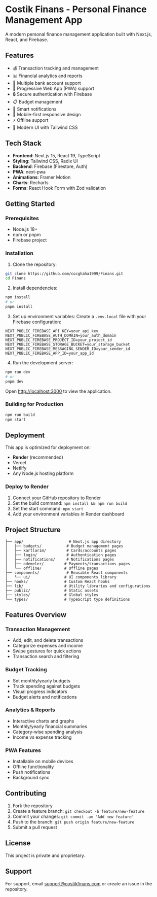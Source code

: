 # Costik Finans - Personal Finance Management App

A modern personal finance management application built with Next.js, React, and Firebase.

## Features

- 💰 Transaction tracking and management
- 📊 Financial analytics and reports
- 🏦 Multiple bank account support
- 📱 Progressive Web App (PWA) support
- 🔒 Secure authentication with Firebase
- 📋 Budget management
- 🔔 Smart notifications
- 📱 Mobile-first responsive design
- ⚡ Offline support
- 🎨 Modern UI with Tailwind CSS

## Tech Stack

- **Frontend**: Next.js 15, React 19, TypeScript
- **Styling**: Tailwind CSS, Radix UI
- **Backend**: Firebase (Firestore, Auth)
- **PWA**: next-pwa
- **Animations**: Framer Motion
- **Charts**: Recharts
- **Forms**: React Hook Form with Zod validation

## Getting Started

### Prerequisites

- Node.js 18+ 
- npm or pnpm
- Firebase project

### Installation

1. Clone the repository:
```bash
git clone https://github.com/cocghaha1999/Finans.git
cd Finans
```

2. Install dependencies:
```bash
npm install
# or
pnpm install
```

3. Set up environment variables:
Create a `.env.local` file with your Firebase configuration:
```env
NEXT_PUBLIC_FIREBASE_API_KEY=your_api_key
NEXT_PUBLIC_FIREBASE_AUTH_DOMAIN=your_auth_domain
NEXT_PUBLIC_FIREBASE_PROJECT_ID=your_project_id
NEXT_PUBLIC_FIREBASE_STORAGE_BUCKET=your_storage_bucket
NEXT_PUBLIC_FIREBASE_MESSAGING_SENDER_ID=your_sender_id
NEXT_PUBLIC_FIREBASE_APP_ID=your_app_id
```

4. Run the development server:
```bash
npm run dev
# or
pnpm dev
```

Open [http://localhost:3000](http://localhost:3000) to view the application.

### Building for Production

```bash
npm run build
npm start
```

## Deployment

This app is optimized for deployment on:
- **Render** (recommended)
- Vercel
- Netlify
- Any Node.js hosting platform

### Deploy to Render

1. Connect your GitHub repository to Render
2. Set the build command: `npm install && npm run build`
3. Set the start command: `npm start`
4. Add your environment variables in Render dashboard

## Project Structure

```
├── app/                    # Next.js app directory
│   ├── budgets/           # Budget management pages
│   ├── kartlarim/         # Cards/accounts pages
│   ├── login/             # Authentication pages
│   ├── notifications/     # Notifications pages
│   ├── odemeler/         # Payments/transactions pages
│   └── offline/          # Offline pages
├── components/            # Reusable React components
│   └── ui/               # UI components library
├── hooks/                # Custom React hooks
├── lib/                  # Utility libraries and configurations
├── public/               # Static assets
├── styles/               # Global styles
└── types/                # TypeScript type definitions
```

## Features Overview

### Transaction Management
- Add, edit, and delete transactions
- Categorize expenses and income
- Swipe gestures for quick actions
- Transaction search and filtering

### Budget Tracking
- Set monthly/yearly budgets
- Track spending against budgets
- Visual progress indicators
- Budget alerts and notifications

### Analytics & Reports
- Interactive charts and graphs
- Monthly/yearly financial summaries
- Category-wise spending analysis
- Income vs expense tracking

### PWA Features
- Installable on mobile devices
- Offline functionality
- Push notifications
- Background sync

## Contributing

1. Fork the repository
2. Create a feature branch: `git checkout -b feature/new-feature`
3. Commit your changes: `git commit -am 'Add new feature'`
4. Push to the branch: `git push origin feature/new-feature`
5. Submit a pull request

## License

This project is private and proprietary.

## Support

For support, email support@costikfinans.com or create an issue in the repository.
